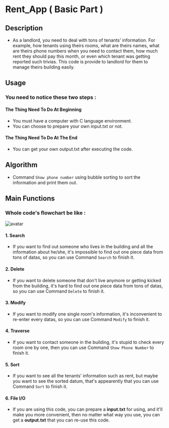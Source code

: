 # Rent_App ( Basic Part )

## Description
- As a landlord, you need to deal with tons of tenants' information. For example, how tenants using theirs rooms, what are theirs names, what are theirs phone numbers when you need to contact them, how much rent they should pay this month, or even which tenant was getting reported such trivias. This code is provide to landlord for them to manage theirs building easily.
## Usage
### You need to notice these two steps : 
#### The Thing Need To Do At Beginning
- You must have a computer with C language environment.
- You can choose to prepare your own input.txt or not.
#### The Thing Need To Do At The End
- You can get your own output.txt after executing the code.
## Algorithm
- Command `Show phone number` using bubble sorting to sort the information and print them out.
## Main Functions
### Whole code's flowchart be like :
![avatar](https://i.imgur.com/b0kyx5F.jpg)
#### 1. Search
- If you want to find out someone who lives in the building and all the information about he/she, it's impossible to find out one piece data from tons of datas, so you can use Command `Search` to finish it.
#### 2. Delete
- If you want to delete someone that don't live anymore or getting kicked from the building, it's hard to find out one piece data from tons of datas, so you can use Command `Delete` to finish it.
#### 3. Modify
- If you want to modify one single room's information, it's inconvenient to re-enter every datas, so you can use Command `Modify` to finish it.
#### 4. Traverse
- If you want to contact someone in the building, it's stupid to check every room one by one, then you can use Command `Show Phone Number` to finish it.
#### 5. Sort
- If you want to see all the tenants' information such as rent, but maybe you want to see the sorted datum, that's appearently that you can use Command `Sort` to finish it.
#### 6. File I/O
- If you are using this code, you can prepare a **input.txt** for using, and it'll make you more convenient, then no matter what way you use, you can get a **output.txt** that you can re-use this code.
